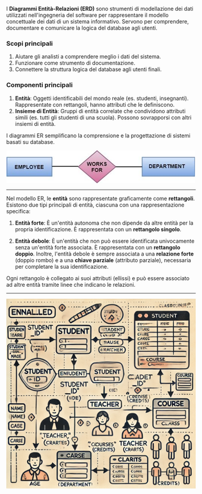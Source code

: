 I **Diagrammi Entità-Relazioni (ERD)** sono strumenti di modellazione dei dati utilizzati nell'ingegneria del software per rappresentare il modello concettuale dei dati di un sistema informativo. Servono per comprendere, documentare e comunicare la logica del database agli utenti.

### Scopi principali

1. Aiutare gli analisti a comprendere meglio i dati del sistema.
2. Funzionare come strumento di documentazione.
3. Connettere la struttura logica del database agli utenti finali.

### Componenti principali

1. **Entità**: Oggetti identificabili del mondo reale (es. studenti, insegnanti). Rappresentate con rettangoli, hanno attributi che le definiscono.
2. **Insieme di Entità**: Gruppi di entità correlate che condividono attributi simili (es. tutti gli studenti di una scuola). Possono sovrapporsi con altri insiemi di entità.

I diagrammi ER semplificano la comprensione e la progettazione di sistemi basati su database.

![Alt text](image.C6W8X2.png)

---

Nel modello ER, le **entità** sono rappresentate graficamente come **rettangoli**. Esistono due tipi principali di entità, ciascuna con una rappresentazione specifica:

1. **Entità forte**: È un'entità autonoma che non dipende da altre entità per la propria identificazione. È rappresentata con un **rettangolo singolo**.

2. **Entità debole**: È un'entità che non può essere identificata univocamente senza un'entità forte associata. È rappresentata con un **rettangolo doppio**. Inoltre, l'entità debole è sempre associata a una **relazione forte** (doppio rombo) e a una **chiave parziale** (attributo parziale), necessaria per completare la sua identificazione.

Ogni rettangolo è collegato ai suoi attributi (ellissi) e può essere associato ad altre entità tramite linee che indicano le relazioni.

---

![diagramma](diagramma-er.webp)